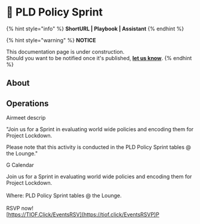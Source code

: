 # 📑 PLD Policy Sprint

{% hint style="info" %}
**ShortURL | Playbook | Assistant**
{% endhint %}



{% hint style="warning" %}
**NOTICE**

This documentation page is under construction.\
Should you want to be notified once it's published, [**let us know**](https://tiof.click/TIOFTarianUpdatesService).
{% endhint %}

## About











## Operations

Airmeet descrip

"Join us for a Sprint in evaluating world wide policies and encoding them for Project Lockdown.

Please note that this activity is conducted in the PLD Policy Sprint tables @ the Lounge."



G Calendar

Join us for a Sprint in evaluating world wide policies and encoding them for Project Lockdown.\
\
Where: PLD Policy Sprint tables @ the Lounge.\
\
RSVP now\![\
](https://tiof.click/EventsRSVP)[https://TIOF.Click/EventsRSV](https://tiof.click/EventsRSVP)P





